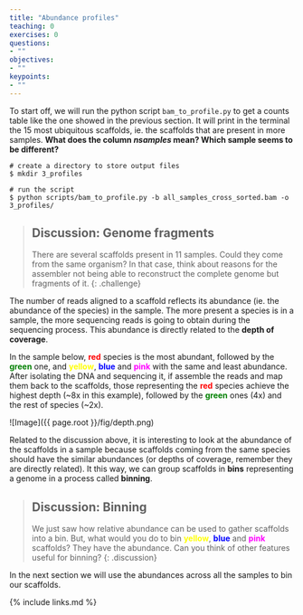 ```yaml
---
title: "Abundance profiles"
teaching: 0
exercises: 0
questions:
- ""
objectives:
- ""
keypoints:
- ""
---
```


To start off, we will run the python script `bam_to_profile.py` to get a counts table like the one showed in the previous section. It will print in the terminal the 15 most ubiquitous scaffolds, ie. the scaffolds that are present in more samples. **What does the column _nsamples_ mean? Which sample seems to be different?**

~~~
# create a directory to store output files
$ mkdir 3_profiles

# run the script
$ python scripts/bam_to_profile.py -b all_samples_cross_sorted.bam -o 3_profiles/
~~~

>## Discussion: Genome fragments
> There are several scaffolds present in 11 samples. Could they come from the same organism? In that case, think about reasons for the assembler not being able to reconstruct the complete genome but fragments of it.
{: .challenge}

The number of reads aligned to a scaffold reflects its abundance (ie. the abundance of the species) in the sample. The more present a species is in a sample, the more sequencing reads is going to obtain during the sequencing process. This abundance is directly related to the **depth of coverage**.

In the sample below, <span style="color:red">**red**</span> species is the most abundant, followed by the <span style="color:green">**green**</span> one, and <span style="color:yellow">**yellow**</span>, <span style="color:blue">**blue**</span> and <span style="color:magenta">**pink**</span> with the same and least abundance. After isolating the DNA and sequencing it, if assemble the reads and map them back to the scaffolds, those representing the <span style="color:red">**red**</span> species achieve the highest depth (~8x in this example), followed by the <span style="color:green">**green**</span> ones (4x) and the rest of species (~2x).

![Image]({{ page.root }}/fig/depth.png)


Related to the discussion above, it is interesting to look at the abundance of the scaffolds in a sample because scaffolds coming from the same species should have the similar abundances (or depths of coverage, remember they are directly related). It this way, we can group scaffolds in **bins** representing a genome in a process called **binning**.

>## Discussion: Binning
> We just saw how relative abundance can be used to gather scaffolds into a bin. But, what would you do to bin <span style="color:yellow">**yellow**</span>, <span style="color:blue">**blue**</span> and <span style="color:magenta">**pink**</span> scaffolds? They have the abundance. Can you think of other features useful for binning?
{: .discussion}

In the next section we will use the abundances across all the samples to bin our scaffolds.



{% include links.md %}
